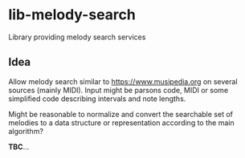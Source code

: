 # lib-melody-search
Library providing melody search services

## Idea

Allow melody search similar to https://www.musipedia.org on several sources (mainly MIDI).
Input might be parsons code, MIDI or some simplified code describing intervals and note lengths.

Might be reasonable to normalize and convert the searchable set of melodies to a data structure or representation according to the main algorithm?

**TBC**...
